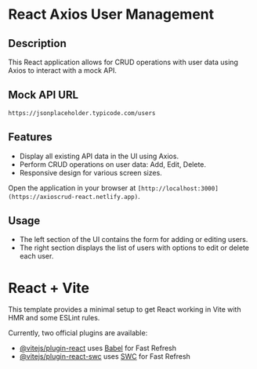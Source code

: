 # React Axios User Management

## Description

This React application allows for CRUD operations with user data using Axios to interact with a mock API.

## Mock API URL

`https://jsonplaceholder.typicode.com/users`

## Features

- Display all existing API data in the UI using Axios.
- Perform CRUD operations on user data: Add, Edit, Delete.
- Responsive design for various screen sizes.

Open the application in your browser at `[http://localhost:3000](https://axioscrud-react.netlify.app)`.

## Usage

- The left section of the UI contains the form for adding or editing users.
- The right section displays the list of users with options to edit or delete each user.


# React + Vite

This template provides a minimal setup to get React working in Vite with HMR and some ESLint rules.

Currently, two official plugins are available:

- [@vitejs/plugin-react](https://github.com/vitejs/vite-plugin-react/blob/main/packages/plugin-react/README.md) uses [Babel](https://babeljs.io/) for Fast Refresh
- [@vitejs/plugin-react-swc](https://github.com/vitejs/vite-plugin-react-swc) uses [SWC](https://swc.rs/) for Fast Refresh

